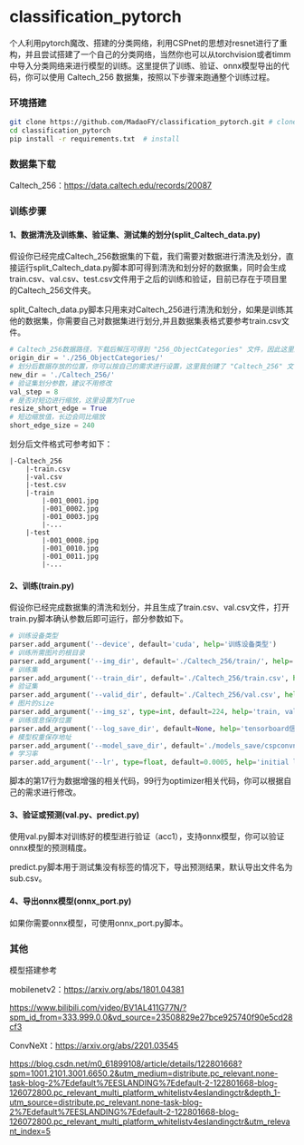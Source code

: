 # classification_pytorch
 个人利用pytorch魔改、搭建的分类网络，利用CSPnet的思想对resnet进行了重构，并且尝试搭建了一个自己的分类网络，当然你也可以从torchvision或者timm中导入分类网络来进行模型的训练。这里提供了训练、验证、onnx模型导出的代码，你可以使用 Caltech_256 数据集，按照以下步骤来跑通整个训练过程。

 
 ### 环境搭建
 ```bash
git clone https://github.com/MadaoFY/classification_pytorch.git # clone
cd classification_pytorch
pip install -r requirements.txt  # install
```

### 数据集下载
Caltech_256：https://data.caltech.edu/records/20087

### 训练步骤
#### 1、数据清洗及训练集、验证集、测试集的划分(split_Caltech_data.py)
假设你已经完成Caltech_256数据集的下载，我们需要对数据进行清洗及划分，直接运行split_Caltech_data.py脚本即可得到清洗和划分好的数据集，同时会生成train.csv、val.csv、test.csv文件用于之后的训练和验证，目前已存在于项目里的Caltech_256文件夹。

split_Caltech_data.py脚本只用来对Caltech_256进行清洗和划分，如果是训练其他的数据集，你需要自己对数据集进行划分,并且数据集表格式要参考train.csv文件。
```python
# Caltech_256数据路径，下载后解压可得到 "256_ObjectCategories" 文件，因此这里默认设置 './256_ObjectCategories/'
origin_dir = './256_ObjectCategories/'
# 划分后数据存放的位置，你可以按自己的需求进行设置，这里我创建了 "Caltech_256" 文件夹来放置清洗、划分后的数据
new_dir = './Caltech_256/'
# 验证集划分参数，建议不用修改
val_step = 8
# 是否对短边进行缩放，这里设置为True
resize_short_edge = True
# 短边缩放值，长边会同比缩放
short_edge_size = 240
```
划分后文件格式可参考如下：
```
|-Caltech_256
    |-train.csv
    |-val.csv
    |-test.csv
    |-train
        |-001_0001.jpg
        |-001_0002.jpg
        |-001_0003.jpg
        |-...
    |-test
        |-001_0008.jpg
        |-001_0010.jpg
        |-001_0011.jpg
        |-...
```

#### 2、训练(train.py)
假设你已经完成数据集的清洗和划分，并且生成了train.csv、val.csv文件，打开train.py脚本确认参数后即可运行，部分参数如下。
```python
# 训练设备类型
parser.add_argument('--device', default='cuda', help='训练设备类型')
# 训练所需图片的根目录
parser.add_argument('--img_dir', default='./Caltech_256/train/', help='训练所用图片根目录')
# 训练集
parser.add_argument('--train_dir', default='./Caltech_256/train.csv', help='训练集文档')
# 验证集
parser.add_argument('--valid_dir', default='./Caltech_256/val.csv', help='验证集文档')
# 图片的size
parser.add_argument('--img_sz', type=int, default=224, help='train, val image size (pixels)')
# 训练信息保存位置
parser.add_argument('--log_save_dir', default=None, help='tensorboard信息保存地址')
# 模型权重保存地址
parser.add_argument('--model_save_dir', default='./models_save/cspconvnext_t', help='模型权重保存地址')
# 学习率
parser.add_argument('--lr', type=float, default=0.0005, help='initial learning rate, 0.001 is the default value for training')
```
脚本的第17行为数据增强的相关代码，99行为optimizer相关代码，你可以根据自己的需求进行修改。


#### 3、验证或预测(val.py、predict.py)
使用val.py脚本对训练好的模型进行验证（acc1），支持onnx模型，你可以验证onnx模型的预测精度。

predict.py脚本用于测试集没有标签的情况下，导出预测结果，默认导出文件名为sub.csv。


#### 4、导出onnx模型(onnx_port.py)
如果你需要onnx模型，可使用onnx_port.py脚本。


### 其他

模型搭建参考

mobilenetv2：https://arxiv.org/abs/1801.04381

https://www.bilibili.com/video/BV1AL411G77N/?spm_id_from=333.999.0.0&vd_source=23508829e27bce925740f90e5cd28cf3


ConvNeXt：https://arxiv.org/abs/2201.03545

https://blog.csdn.net/m0_61899108/article/details/122801668?spm=1001.2101.3001.6650.2&utm_medium=distribute.pc_relevant.none-task-blog-2%7Edefault%7EESLANDING%7Edefault-2-122801668-blog-126072800.pc_relevant_multi_platform_whitelistv4eslandingctr&depth_1-utm_source=distribute.pc_relevant.none-task-blog-2%7Edefault%7EESLANDING%7Edefault-2-122801668-blog-126072800.pc_relevant_multi_platform_whitelistv4eslandingctr&utm_relevant_index=5





